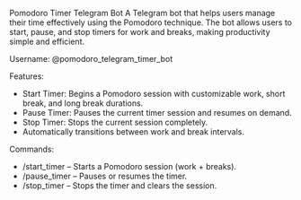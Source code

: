 Pomodoro Timer Telegram Bot
A Telegram bot that helps users manage their time effectively using the Pomodoro technique. The bot allows users to start, pause, and stop timers for work and breaks, making productivity simple and efficient.

Username: @pomodoro_telegram_timer_bot


Features:
- Start Timer: Begins a Pomodoro session with customizable work, short break, and long break durations.
- Pause Timer: Pauses the current timer session and resumes on demand.
- Stop Timer: Stops the current session completely.
- Automatically transitions between work and break intervals.


Commands:
- /start_timer – Starts a Pomodoro session (work + breaks).
- /pause_timer – Pauses or resumes the timer.
- /stop_timer – Stops the timer and clears the session.
